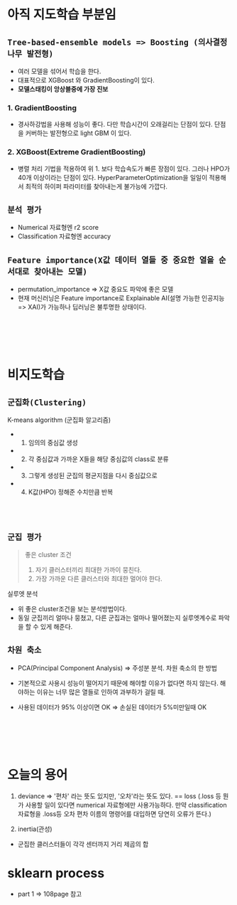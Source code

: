 # 아직 지도학습 부분임

## `Tree-based-ensemble models => Boosting (의사결정나무 발전형)`

- 여러 모델을 섞어서 학습을 한다.
- 대표적으로 XGBoost 와 GradientBoosting이 있다.
- **모델스태킹이 앙상블중에 가장 진보**

### 1. GradientBoosting
- 경사하강법을 사용해 성능이 좋다. 다만 학습시간이 오래걸리는 단점이 있다. 단점을 커버하는 발전형으로 light GBM 이 있다.

### 2. XGBoost(Extreme GradientBoosting)
- 병렬 처리 기법을 적용하여 위 1. 보다 학습속도가 빠른 장점이 있다. 그러나 HPO가 40개 이상이라는 단점이 있다. HyperParameterOptimization을 일일이 적용해서 최적의 하이퍼 파라미터를 찾아내는게 불가능에 가깝다.

## `분석 평가`
- Numerical 자료형엔 r2 score
- Classification 자료형엔 accuracy

## `Feature importance(X값 데이터 열들 중 중요한 열을 순서대로 찾아내는 모델)`
- permutation_importance => X값 중요도 파악에 좋은 모델
- 현재 머신러닝은 Feature importance로 Explainable AI(설명 가능한 인공지능 => XAI)가 가능하나 딥러닝은 불투명한 상태이다.

<br>
<br>
<br>
<br>

# 비지도학습

## `군집화(Clustering)`

K-means algorithm (군집화 알고리즘)

- 1. 임의의 중심값 생성
- 2. 각 중심값과 가까운 X들을 해당 중심값의 class로 분류
- 3. 그렇게 생성된 군집의 평균지점을 다시 중심값으로
- 4. K값(HPO) 정해준 수치만큼 반복

<br>
<br>

## `군집 평가`

> 좋은 cluster 조건
> 1. 자기 클러스터끼리 최대한 가까이 뭉친다.
> 2. 가장 가까운 다른 클러스터와 최대한 멀어야 한다.

실루엣 분석
- 위 좋은 cluster조건을 보는 분석방법이다.
- 동일 군집끼리 얼마나 뭉쳤고, 다른 군집과는 얼마나 떨어졌는지 실루엣계수로 파악을 할 수 있게 해준다.

## `차원 축소`
- PCA(Principal Component Analysis) => 주성분 분석. 차원 축소의 한 방법

- 기본적으로 사용시 성능이 떨어지기 때문에 해야할 이유가 없다면 하지 않는다. 해야하는 이유는 너무 많은 열들로 인하여 과부하가 걸릴 때.

- 사용된 데이터가 95% 이상이면 OK => 손실된 데이터가 5%미만일때 OK



<br>
<br>
<br>
<br>


# 오늘의 용어
1. deviance => '편차' 라는 뜻도 있지만, '오차'라는 뜻도 있다. == loss (.loss 등 뭔가 사용할 일이 있다면 numerical 자료형에만 사용가능하다. 만약 classification 자료형을 .loss등 오차 편차 이름의 명령어를 대입하면 당연히 오류가 뜬다.)

2. inertia(관성)

- 군집한 클러스터들이 각각 센터까지 거리 제곱의 합

# sklearn process
- part 1 => 108page 참고